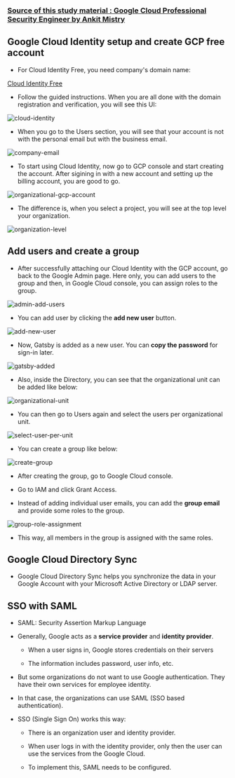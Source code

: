 ### [Source of this study material : Google Cloud Professional Security Engineer by Ankit Mistry](https://www.udemy.com/course/google-cloud-gcp-professional-cloud-security-engineer-certification/)


## Google Cloud Identity setup and create GCP free account

- For Cloud Identity Free, you need company's domain name: 


[Cloud Identity Free](https://workspace.google.com/gcpidentity/signup?sku=identitybasic)


- Follow the guided instructions. When you are all done with the domain registration and verification, you will see this UI:


![cloud-identity](/GCP_pictures/Study-logs/GCP-organization/cloud-identity.PNG "Cloud Identity UI")


- When you go to the Users section, you will see that your account is not with the personal email but with the business email.


![company-email](/GCP_pictures/Study-logs/GCP-organization/company-email.PNG "Business email")


- To start using Cloud Identity, now go to GCP console and start creating the account. After sigining in with a new account and setting up the billing account, you are good to go.


![organizational-gcp-account](/GCP_pictures/Study-logs/GCP-organization/organization-gcp-account.PNG "Organizational GCP account")


- The difference is, when you select a project, you will see at the top level your organization.


![organization-level](/GCP_pictures/Study-logs/GCP-organization/organization-level.PNG "Organizational level")



## Add users and create a group

- After successfully attaching our Cloud Identity with the GCP account, go back to the Google Admin page. Here only, you can add users to the group and then, in Google Cloud console, you can assign roles to the group.


![admin-add-users](/GCP_pictures/Study-logs/GCP-organization/add-users.PNG "Add users in Admin page")


- You can add user by clicking the **add new user** button.


![add-new-user](/GCP_pictures/Study-logs/GCP-organization/add-new-user.PNG "Add new user")


- Now, Gatsby is added as a new user. You can **copy the password** for sign-in later.


![gatsby-added](/GCP_pictures/Study-logs/GCP-organization/gatsby-added.PNG "Gatsby added")


- Also, inside the Directory, you can see that the organizational unit can be added like below:


![organizational-unit](/GCP_pictures/Study-logs/GCP-organization/organizational-unit.PNG "Organizational unit")


- You can then go to Users again and select the users per organizational unit.


![select-user-per-unit](/GCP_pictures/Study-logs/GCP-organization/select-user-per-unit.PNG "Select user per organizational unit")


- You can create a group like below:


![create-group](/GCP_pictures/Study-logs/GCP-organization/create-group.PNG "Create a group")


- After creating the group, go to Google Cloud console.


- Go to IAM and click Grant Access.


- Instead of adding individual user emails, you can add the **group email** and provide some roles to the group.


![group-role-assignment](/GCP_pictures/Study-logs/GCP-organization/group-role-assignment.PNG "Group role assignment")


- This way, all members in the group is assigned with the same roles.



## Google Cloud Directory Sync

- Google Cloud Directory Sync helps you synchronize the data in your Google Account with your Microsoft Active Directory or LDAP server.



## SSO with SAML

- SAML: Security Assertion Markup Language


- Generally, Google acts as a **service provider** and **identity provider**.

  - When a user signs in, Google stores credentials on their servers

  - The information includes password, user info, etc.


- But some organizations do not want to use Google authentication. They have their own services for employee identity.


- In that case, the organizations can use SAML (SSO based authentication).


- SSO (Single Sign On) works this way:

  - There is an organization user and identity provider. 

  - When user logs in with the identity provider, only then the user can use the services from the Google Cloud.

  - To implement this, SAML needs to be configured.



